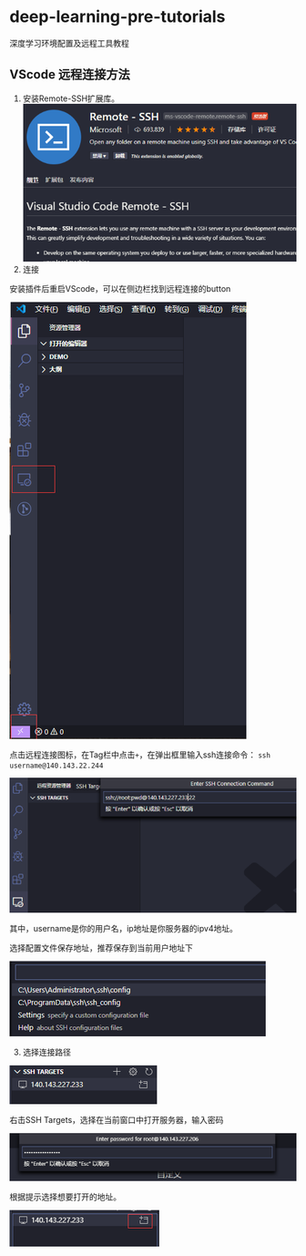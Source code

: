 # deep-learning-pre-tutorials
深度学习环境配置及远程工具教程

## VScode 远程连接方法

1. 安装Remote-SSH扩展库。
![extension image](https://github.com/BIT-zhwang/deep-learning-pre-tutorials/blob/master/resources/1.png)
2. 连接

安装插件后重启VScode，可以在侧边栏找到远程连接的button

![remote connect image](https://github.com/BIT-zhwang/deep-learning-pre-tutorials/blob/master/resources/3.png)

点击远程连接图标，在Tag栏中点击`+`，在弹出框里输入ssh连接命令：
`ssh username@140.143.22.244`

![ssh image](https://github.com/BIT-zhwang/deep-learning-pre-tutorials/blob/master/resources/4.png)

其中，username是你的用户名，ip地址是你服务器的ipv4地址。

选择配置文件保存地址，推荐保存到当前用户地址下

![config image](https://github.com/BIT-zhwang/deep-learning-pre-tutorials/blob/master/resources/5.png)

3. 选择连接路径

![address image](https://github.com/BIT-zhwang/deep-learning-pre-tutorials/blob/master/resources/6.png)

右击SSH Targets，选择在当前窗口中打开服务器，输入密码

![address image](https://github.com/BIT-zhwang/deep-learning-pre-tutorials/blob/master/resources/9.png)

根据提示选择想要打开的地址。

![address image](https://github.com/BIT-zhwang/deep-learning-pre-tutorials/blob/master/resources/8.png)
